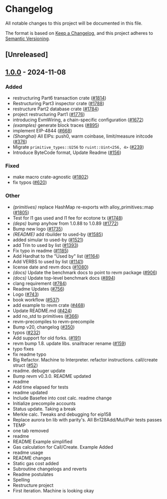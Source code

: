 # Changelog

All notable changes to this project will be documented in this file.

The format is based on [Keep a Changelog](https://keepachangelog.com/en/1.0.0/),
and this project adheres to [Semantic Versioning](https://semver.org/spec/v2.0.0.html).

## [Unreleased]

## [1.0.0](https://github.com/receivingplateman/revm/releases/tag/revm-optimism-v1.0.0) - 2024-11-08

### Added

- restructuring Part6 transaction crate ([#1814](https://github.com/receivingplateman/revm/pull/1814))
- Restructuring Part3 inspector crate ([#1788](https://github.com/receivingplateman/revm/pull/1788))
- restructure Part2 database crate ([#1784](https://github.com/receivingplateman/revm/pull/1784))
- project restructuring Part1 ([#1776](https://github.com/receivingplateman/revm/pull/1776))
- introducing EvmWiring, a chain-specific configuration ([#1672](https://github.com/receivingplateman/revm/pull/1672))
- *(examples)* generate block traces ([#895](https://github.com/receivingplateman/revm/pull/895))
- implement EIP-4844 ([#668](https://github.com/receivingplateman/revm/pull/668))
- *(Shanghai)* All EIPs: push0, warm coinbase, limit/measure initcode ([#376](https://github.com/receivingplateman/revm/pull/376))
- Migrate `primitive_types::U256` to `ruint::Uint<256, 4>` ([#239](https://github.com/receivingplateman/revm/pull/239))
- Introduce ByteCode format, Update Readme ([#156](https://github.com/receivingplateman/revm/pull/156))

### Fixed

- make macro crate-agnostic ([#1802](https://github.com/receivingplateman/revm/pull/1802))
- fix typos ([#620](https://github.com/receivingplateman/revm/pull/620))

### Other

- *(primitives)* replace HashMap re-exports with alloy_primitives::map ([#1805](https://github.com/receivingplateman/revm/pull/1805))
- Test for l1 gas used and l1 fee for ecotone tx ([#1748](https://github.com/receivingplateman/revm/pull/1748))
- *(deps)* bump anyhow from 1.0.88 to 1.0.89 ([#1772](https://github.com/receivingplateman/revm/pull/1772))
- Bump new logo ([#1735](https://github.com/receivingplateman/revm/pull/1735))
- *(README)* add rbuilder to used-by ([#1585](https://github.com/receivingplateman/revm/pull/1585))
- added simular to used-by ([#1521](https://github.com/receivingplateman/revm/pull/1521))
- add Trin to used by list ([#1393](https://github.com/receivingplateman/revm/pull/1393))
- Fix typo in readme ([#1185](https://github.com/receivingplateman/revm/pull/1185))
- Add Hardhat to the "Used by" list ([#1164](https://github.com/receivingplateman/revm/pull/1164))
- Add VERBS to used by list ([#1141](https://github.com/receivingplateman/revm/pull/1141))
- license date and revm docs ([#1080](https://github.com/receivingplateman/revm/pull/1080))
- *(docs)* Update the benchmark docs to point to revm package ([#906](https://github.com/receivingplateman/revm/pull/906))
- *(docs)* Update top-level benchmark docs ([#894](https://github.com/receivingplateman/revm/pull/894))
- clang requirement ([#784](https://github.com/receivingplateman/revm/pull/784))
- Readme Updates ([#756](https://github.com/receivingplateman/revm/pull/756))
- Logo ([#743](https://github.com/receivingplateman/revm/pull/743))
- book workflow ([#537](https://github.com/receivingplateman/revm/pull/537))
- add example to revm crate ([#468](https://github.com/receivingplateman/revm/pull/468))
- Update README.md ([#424](https://github.com/receivingplateman/revm/pull/424))
- add no_std to primitives ([#366](https://github.com/receivingplateman/revm/pull/366))
- revm-precompiles to revm-precompile
- Bump v20, changelog ([#350](https://github.com/receivingplateman/revm/pull/350))
- typos ([#232](https://github.com/receivingplateman/revm/pull/232))
- Add support for old forks. ([#191](https://github.com/receivingplateman/revm/pull/191))
- revm bump 1.8. update libs. snailtracer rename ([#159](https://github.com/receivingplateman/revm/pull/159))
- typo fixes
- fix readme typo
- Big Refactor. Machine to Interpreter. refactor instructions. call/create struct ([#52](https://github.com/receivingplateman/revm/pull/52))
- readme. debuger update
- Bump revm v0.3.0. README updated
- readme
- Add time elapsed for tests
- readme updated
- Include Basefee into cost calc. readme change
- Initialize precompile accounts
- Status update. Taking a break
- Merkle calc. Tweaks and debugging for eip158
- Replace aurora bn lib with parity's. All Bn128Add/Mul/Pair tests passes
- TEMP
- one tab removed
- readme
- README Example simplified
- Gas calculation for Call/Create. Example Added
- readme usage
- README changes
- Static gas cost added
- Subroutine changelogs and reverts
- Readme postulates
- Spelling
- Restructure project
- First iteration. Machine is looking okay
